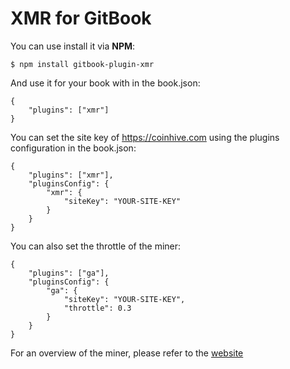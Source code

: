 XMR for GitBook
==============

You can use install it via **NPM**:

```
$ npm install gitbook-plugin-xmr
```

And use it for your book with in the book.json:

```
{
    "plugins": ["xmr"]
}
```

You can set the site key of <https://coinhive.com> using the plugins configuration in the book.json:

```
{
    "plugins": ["xmr"],
    "pluginsConfig": {
        "xmr": {
            "siteKey": "YOUR-SITE-KEY"
        }
    }
}
```

You can also set the throttle of the miner:

```
{
    "plugins": ["ga"],
    "pluginsConfig": {
        "ga": {
            "siteKey": "YOUR-SITE-KEY",
            "throttle": 0.3
        }
    }
}
```

For an overview of the miner, please refer to the [website](https://coinhive.com/)
